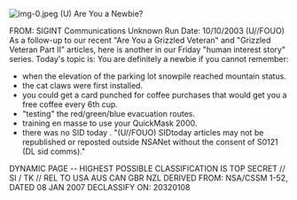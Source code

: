![img-0.jpeg](img-0.jpeg)
(U) Are You a Newbie?

FROM: SIGINT Communications
Unknown
Run Date: 10/10/2003
(U//FOUO) As a follow-up to our recent "Are You a Grizzled Veteran" and "Grizzled Veteran Part II" articles, here is another in our Friday "human interest story" series. Today's topic is: You are definitely a newbie if you cannot remember:

- when the elevation of the parking lot snowpile reached mountain status.
- the cat claws were first installed.
- you could get a card punched for coffee purchases that would get you a free coffee every 6th cup.
- "testing" the red/green/blue evacuation routes.
- training en masse to use your QuickMask 2000.
- there was no SID today .
"(U//FOUO) SIDtoday articles may not be republished or reposted outside NSANet without the consent of S0121 (DL sid comms)."

DYNAMIC PAGE -- HIGHEST POSSIBLE CLASSIFICATION IS
TOP SECRET // SI / TK // REL TO USA AUS CAN GBR NZL
DERIVED FROM: NSA/CSSM 1-52, DATED 08 JAN 2007 DECLASSIFY ON: 20320108

